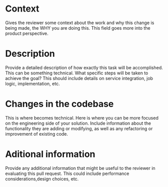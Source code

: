 # Context
Gives the reviewer some context about the work and why this change is being made, the WHY you are doing this. This field goes more into the product perspective.

# Description
Provide a detailed description of how exactly this task will be accomplished. This can be something technical. What specific steps will be taken to achieve the goal? This should include details on service integration, job logic, implementation, etc.

# Changes in the codebase

This is where becomes technical. Here is where you can be more focused on the engineering side of your solution. Include information about the functionality they are adding or modifying, as well as any refactoring or improvement of existing code.

# Aditional information
Provide any additional information that might be useful to the reviewer in evaluating this pull request. This could include performance considerations,design choices, etc.
